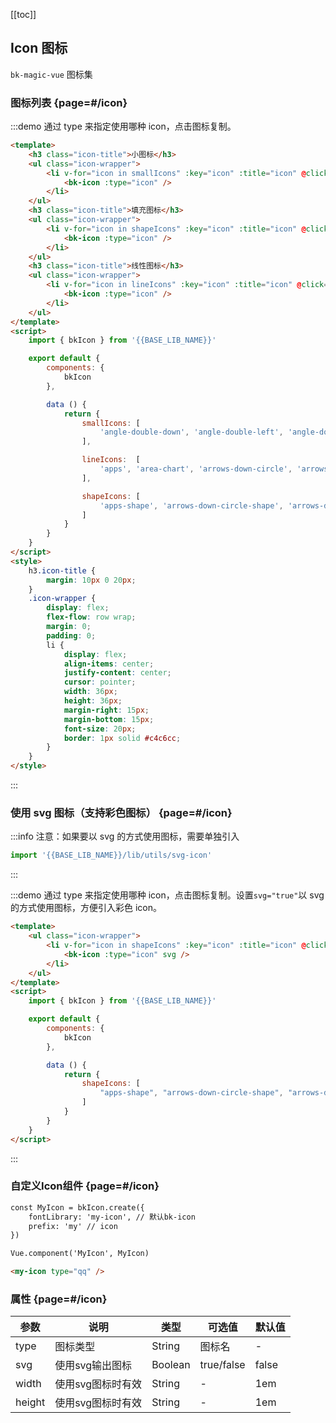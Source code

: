 <script>
    import { bkIcon, bkButton } from '@'
    import '@/utils/svg-icon'

    export default {
        components: {
            bkIcon
        },

        data () {
            return {
                smallIcons: [
                    'angle-double-down', 'angle-double-left', 'angle-double-right', 'angle-double-up', 'angle-left', 'angle-down', 'angle-right', 'angle-up', 'arrows-left', 'arrows-right', 'arrows-down', 'arrows-up', 'check-1', 'close', 'edit2', 'plus'
                ],

                shapeIcons: [
                    'apps-shape', 'arrows-down-circle-shape', 'arrows-down-shape', 'arrows-left-circle-shape', 'arrows-left-shape', 'arrows-m-down-shape', 'arrows-m-left-shape', 'arrows-m-right-shape', 'arrows-m-up-shape', 'arrows-right-circle-shape', 'arrows-right-shape', 'arrows-up-circle-shape', 'arrows-up-shape', 'back-shape', 'block-shape', 'calendar-shape', 'check-circle-shape', 'circle-shape', 'clipboard-shape', 'clock-shape', 'close-circle-shape', 'close3-shape', 'cog-shape', 'cry-shape', 'dashboard-2-shape', 'dashboard-shape', 'data-shape', 'data2-shape', 'dialogue-empty-shape', 'dialogue-shape', 'dispirited-shape', 'down-shape', 'email-shape', 'empty-shape', 'exclamation-circle-shape', 'exclamation-triangle-shape', 'eye-shape', 'eye-slash-shape', 'file-plus-shape', 'file-shape', 'folder-open-shape', 'folder-plus-shape', 'folder-shape', 'heart-shape', 'home-shape', 'id-shape', 'image-shape', 'info-circle-shape', 'left-shape', 'lock-shape', 'minus-circle-shape', 'minus-square-shape', 'mobile-shape', 'next-shape', 'order-shape', 'panel-shape', 'password-shape', 'pc-shape', 'pie-chart-shape', 'pipeline-shape', 'play-circle-shape', 'play-shape', 'plus-circle-shape', 'plus-square-shape', 'qq-shape', 'question-circle-shape', 'right-shape', 'save-shape', 'sina-shape', 'sitemap-shape', 'smile-shape', 'star-shape', 'stop-shape', 'tree-application-shape', 'tree-group-shape', 'tree-module-shape', 'tree-process-shape', 'unlock-shape', 'up-shape', 'user-shape', 'weixin-shape', 'rtx'
                ],

                lineIcons:  [
                    'apps', 'area-chart', 'arrows-down-circle', 'arrows-left-circle', 'arrows-right-circle', 'arrows-up-circle', 'back', 'back2', 'bar-chart', 'bk', 'calendar', 'chain', 'check-circle', 'circle-2-1', 'circle-4-1', 'circle', 'clipboard', 'clock', 'close-circle', 'code', 'cog', 'cry', 'dashboard-2', 'dashboard', 'data', 'data2', 'dedent', 'delete', 'dialogue-empty', 'dialogue', 'dispirited', 'docker', 'download', 'edit', 'ellipsis', 'email', 'empty', 'end', 'exclamation-circle', 'exclamation-triangle', 'exclamation', 'execute', 'eye-slash', 'eye', 'file-plus', 'file', 'folder-open', 'folder-plus', 'folder', 'full-screen', 'heart', 'hide', 'home', 'id', 'image', 'indent', 'info-circle', 'info', 'key', 'line-chart', 'list', 'lock', 'minus-circle', 'minus-square', 'minus', 'mobile', 'monitors-cog', 'monitors', 'more', 'move', 'next', 'order', 'panel-permission', 'panel', 'panels', 'password', 'pause', 'pc', 'pie-chart', 'pipeline', 'play', 'play2', 'play3', 'plus-circle', 'plus-square', 'project', 'qq', 'question-circle', 'question', 'refresh', 'save', 'script-file', 'script-files', 'search', 'sina', 'sitemap', 'smile', 'sort', 'star', 'stop', 'tree-application', 'tree-module', 'tree-process', 'un-full-screen', 'unlock', 'upload', 'user', 'weixin', 'work-manage'
                ]
            }
        },

        methods: {
            copyIconName (name) {
                const input = document.createElement('input')
                document.body.appendChild(input)

                const icon = `<bk-icon type="${name}" />`
                input.setAttribute('value', icon)
                input.select()
                if (document.execCommand('copy')) {
                    document.execCommand('copy')
                    this.$bkMessage({
                        theme: 'success',
                        message: `复制${icon}成功`
                    })
                }
                document.body.removeChild(input)
            },
            copySVGIconName (name) {
                const input = document.createElement('input')
                document.body.appendChild(input)

                const icon = `<bk-icon type="${name}" svg />`
                input.setAttribute('value', icon)
                input.select()
                if (document.execCommand('copy')) {
                    document.execCommand('copy')
                    this.$bkMessage({
                        theme: 'success',
                        message: `复制${icon}成功`
                    })
                }
                document.body.removeChild(input)
            }
        }
    }
</script>
<style>
    h3.icon-title {
        margin: 10px 0 20px;
    }
    .icon-wrapper {
        display: flex;
        flex-flow: row wrap;
        margin: 0;
        padding: 0;
        li {
            display: flex;
            align-items: center;
            justify-content: center;
            cursor: pointer;
            width: 36px;
            height: 36px;
            margin-right: 15px;
            margin-bottom: 15px;
            font-size: 20px;
            border: 1px solid #c4c6cc;
        }
    }
</style>

[[toc]]

## Icon 图标

`bk-magic-vue` 图标集

### 图标列表 {page=#/icon}

:::demo 通过 type 来指定使用哪种 icon，点击图标复制。

```html
<template>
    <h3 class="icon-title">小图标</h3>
    <ul class="icon-wrapper">
        <li v-for="icon in smallIcons" :key="icon" :title="icon" @click="copyIconName(icon)">
            <bk-icon :type="icon" />
        </li>
    </ul>
    <h3 class="icon-title">填充图标</h3>
    <ul class="icon-wrapper">
        <li v-for="icon in shapeIcons" :key="icon" :title="icon" @click="copyIconName(icon)">
            <bk-icon :type="icon" />
        </li>
    </ul>
    <h3 class="icon-title">线性图标</h3>
    <ul class="icon-wrapper">
        <li v-for="icon in lineIcons" :key="icon" :title="icon" @click="copyIconName(icon)">
            <bk-icon :type="icon" />
        </li>
    </ul>
</template>
<script>
    import { bkIcon } from '{{BASE_LIB_NAME}}'

    export default {
        components: {
            bkIcon
        },

        data () {
            return {
                smallIcons: [
                    'angle-double-down', 'angle-double-left', 'angle-double-right', 'angle-double-up', 'angle-left', 'angle-down', 'angle-right', 'angle-up', 'arrows-left', 'arrows-right', 'arrows-down', 'arrows-up', 'check-1', 'close', 'edit2', 'plus'
                ],

                lineIcons:  [
                    'apps', 'area-chart', 'arrows-down-circle', 'arrows-left-circle', 'arrows-right-circle', 'arrows-up-circle', 'back', 'back2', 'bar-chart', 'bk', 'calendar', 'chain', 'check-circle', 'circle-2-1', 'circle-4-1', 'circle', 'clipboard', 'clock', 'close-circle', 'code', 'cog', 'cry', 'dashboard-2', 'dashboard', 'data', 'data2', 'dedent', 'delete', 'dialogue-empty', 'dialogue', 'dispirited', 'docker', 'download', 'edit', 'ellipsis', 'email', 'empty', 'end', 'exclamation-circle', 'exclamation-triangle', 'exclamation', 'execute', 'eye-slash', 'eye', 'file-plus', 'file', 'folder-open', 'folder-plus', 'folder', 'full-screen', 'heart', 'hide', 'home', 'id', 'image', 'indent', 'info-circle', 'info', 'key', 'line-chart', 'list', 'lock', 'minus-circle', 'minus-square', 'minus', 'mobile', 'monitors-cog', 'monitors', 'more', 'move', 'next', 'order', 'panel-permission', 'panel', 'panels', 'password', 'pause', 'pc', 'pie-chart', 'pipeline', 'play', 'play2', 'play3', 'plus-circle', 'plus-square', 'project', 'qq', 'question-circle', 'question', 'refresh', 'save', 'script-file', 'script-files', 'search', 'sina', 'sitemap', 'smile', 'sort', 'star', 'stop', 'tree-application', 'tree-module', 'tree-process', 'un-full-screen', 'unlock', 'upload', 'user', 'weixin', 'work-manage'
                ],

                shapeIcons: [
                    'apps-shape', 'arrows-down-circle-shape', 'arrows-down-shape', 'arrows-left-circle-shape', 'arrows-left-shape', 'arrows-m-down-shape', 'arrows-m-left-shape', 'arrows-m-right-shape', 'arrows-m-up-shape', 'arrows-right-circle-shape', 'arrows-right-shape', 'arrows-up-circle-shape', 'arrows-up-shape', 'back-shape', 'block-shape', 'calendar-shape', 'check-circle-shape', 'circle-shape', 'clipboard-shape', 'clock-shape', 'close-circle-shape', 'close3-shape', 'cog-shape', 'cry-shape', 'dashboard-2-shape', 'dashboard-shape', 'data-shape', 'data2-shape', 'dialogue-empty-shape', 'dialogue-shape', 'dispirited-shape', 'down-shape', 'email-shape', 'empty-shape', 'exclamation-circle-shape', 'exclamation-triangle-shape', 'eye-shape', 'eye-slash-shape', 'file-plus-shape', 'file-shape', 'folder-open-shape', 'folder-plus-shape', 'folder-shape', 'heart-shape', 'home-shape', 'id-shape', 'image-shape', 'info-circle-shape', 'left-shape', 'lock-shape', 'minus-circle-shape', 'minus-square-shape', 'mobile-shape', 'next-shape', 'order-shape', 'panel-shape', 'password-shape', 'pc-shape', 'pie-chart-shape', 'pipeline-shape', 'play-circle-shape', 'play-shape', 'plus-circle-shape', 'plus-square-shape', 'qq-shape', 'question-circle-shape', 'right-shape', 'save-shape', 'sina-shape', 'sitemap-shape', 'smile-shape', 'star-shape', 'stop-shape', 'tree-application-shape', 'tree-group-shape', 'tree-module-shape', 'tree-process-shape', 'unlock-shape', 'up-shape', 'user-shape', 'weixin-shape', 'rtx'
                ]
            }
        }
    }
</script>
<style>
    h3.icon-title {
        margin: 10px 0 20px;
    }
    .icon-wrapper {
        display: flex;
        flex-flow: row wrap;
        margin: 0;
        padding: 0;
        li {
            display: flex;
            align-items: center;
            justify-content: center;
            cursor: pointer;
            width: 36px;
            height: 36px;
            margin-right: 15px;
            margin-bottom: 15px;
            font-size: 20px;
            border: 1px solid #c4c6cc;
        }
    }
</style>
```
:::
### 使用 svg 图标（支持彩色图标） {page=#/icon}

:::info
注意：如果要以 svg 的方式使用图标，需要单独引入
```js
import '{{BASE_LIB_NAME}}/lib/utils/svg-icon'
```
:::

:::demo 通过 type 来指定使用哪种 icon，点击图标复制。设置`svg="true"`以 svg 的方式使用图标，方便引入彩色 icon。

```html
<template>
    <ul class="icon-wrapper">
        <li v-for="icon in shapeIcons" :key="icon" :title="icon" @click="copySVGIconName(icon)">
            <bk-icon :type="icon" svg />
        </li>
    </ul>
</template>
<script>
    import { bkIcon } from '{{BASE_LIB_NAME}}'

    export default {
        components: {
            bkIcon
        },

        data () {
            return {
                shapeIcons: [
                    "apps-shape", "arrows-down-circle-shape", "arrows-down-shape", "arrows-left-circle-shape", "arrows-left-shape", "arrows-m-down-shape", "arrows-m-left-shape", "arrows-m-right-shape", "arrows-m-up-shape", "arrows-right-circle-shape", "arrows-right-shape", "arrows-up-circle-shape", "arrows-up-shape", "back-shape", "block-shape", "calendar-shape", "check-circle-shape", "circle-shape", "clipboard-shape", "clock-shape", "close-circle-shape", "close3-shape", "cog-shape", "cry-shape", "dashboard-2-shape", "dashboard-shape", "data-shape", "data2-shape", "dialogue-empty-shape", "dialogue-shape", "dispirited-shape", "down-shape", "email-shape", "empty-shape", "exclamation-circle-shape", "exclamation-triangle-shape", "eye-shape", "eye-slash-shape", "file-plus-shape", "file-shape", "folder-open-shape", "folder-plus-shape", "folder-shape", "heart-shape", "home-shape", "id-shape", "image-shape", "info-circle-shape", "left-shape", "lock-shape", "minus-circle-shape", "minus-square-shape", "mobile-shape", "next-shape", "order-shape", "panel-shape", "password-shape", "pc-shape", "pie-chart-shape", "pipeline-shape", "play-circle-shape", "play-shape", "plus-circle-shape", "plus-square-shape", "qq-shape", "question-circle-shape", "right-shape", "save-shape", "sina-shape", "sitemap-shape", "smile-shape", "star-shape", "stop-shape", "tree-application-shape", "tree-group-shape", "tree-module-shape", "tree-process-shape", "unlock-shape", "up-shape", "user-shape", "weixin-shape", "rtx"
                ]
            }
        }
    }
</script>
```
:::
### 自定义Icon组件 {page=#/icon}

```html
const MyIcon = bkIcon.create({
    fontLibrary: 'my-icon', // 默认bk-icon
    prefix: 'my' // icon
})

Vue.component('MyIcon', MyIcon)

<my-icon type="qq" />
```

### 属性 {page=#/icon}
| 参数 | 说明 | 类型 | 可选值 | 默认值 |
|------|------|------|------|------|
| type | 图标类型 | String | 图标名 | - |
| svg | 使用svg输出图标 | Boolean | true/false | false |
| width | 使用svg图标时有效 | String | - | 1em |
| height | 使用svg图标时有效 | String | - | 1em |
